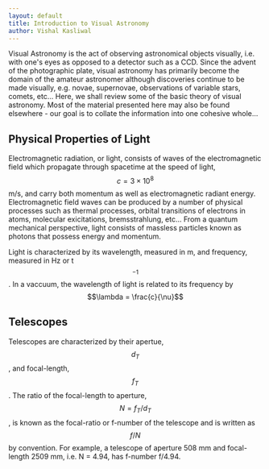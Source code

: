 ```yaml
---
layout: default
title: Introduction to Visual Astronomy 
author: Vishal Kasliwal
---
```


Visual Astronomy is the act of observing astronomical objects visually, i.e. with one's eyes as opposed to a detector such as a CCD. Since the advent
of the photographic plate, visual astronomy has primarily become the domain of the amateur astronomer although discoveries continue to be made visually, e.g. 
novae, supernovae, observations of variable stars, comets, etc... Here, we shall review some of the basic theory of visual astronomy. Most of the material
presented here may also be found elsewhere - our goal is to collate the information into one cohesive whole...

## Physical Properties of Light
Electromagnetic radiation, or light, consists of waves of the electromagnetic field which propagate through spacetime at the speed of light, $$c = 3 \times 10^{8}$$ m/s, and carry both momentum as well as electromagnetic radiant energy. Electromagnetic field waves can be produced by a number of physical processes such as thermal processes, orbital transitions of electrons in atoms, molecular exicitations, bremsstrahlung, etc... From a quantum mechanical perspective, light consists of massless particles known as photons that possess energy and momentum.

Light is characterized by its wavelength, measured in m, and frequency, measured in Hz or t$$^{-1}$$. In a vaccuum, the wavelength of light is related to its frequency by
$$\lambda = \frac{c}{\nu}$$

## Telescopes
Telescopes are characterized by their apertue, $$d_{T}$$, and focal-length, $$f_{T}$$. The ratio of the focal-length to aperture, $$N = f_{T}/d_{T}$$, is 
known as the focal-ratio or f-number of the telescope and is written as $$f/N$$ by convention. For example, a telescope of aperture 508 mm and
focal-length 2509 mm, i.e. N = 4.94, has f-number f/4.94.
